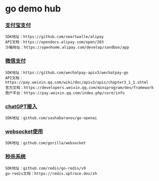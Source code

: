# go demo hub

### [支付宝支付](https://github.com/vczs/hub/tree/main/alipay)
```text
SDK地址：https://github.com/smartwalle/alipay
API文档：https://opendocs.alipay.com/open/203
沙箱地址：https://openhome.alipay.com/develop/sandbox/app
```

### [微信支付](https://github.com/vczs/hub/tree/main/wechatpay)
```text
SDK地址：https://github.com/wechatpay-apiv3/wechatpay-go
API文档：https://pay.weixin.qq.com/wiki/doc/apiv3/apis/chapter3_1_1.shtml
官方文档：https://developers.weixin.qq.com/miniprogram/dev/framework
商户平台：https://pay.weixin.qq.com/index.php/core/info
```

### [chatGPT接入](https://github.com/vczs/go-hub/tree/main/chatGPT)
```text
SDK地址：github.com/sashabaranov/go-openai
```

### [websocket使用](https://github.com/vczs/hub/tree/main/websocket)
```text
SDK地址：github.com/gorilla/websocket
```

### [秒杀系统](https://github.com/vczs/go-hub/tree/main/flash-sale)
```text
SDK地址：github.com/redis/go-redis/v9
go-redis文档：https://redis.uptrace.dev/zh
```
